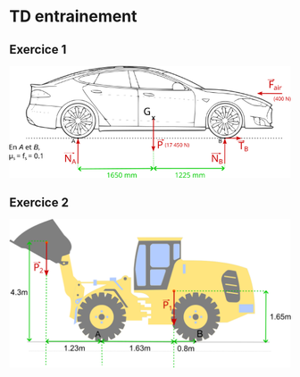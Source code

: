 # TD entrainement

## Exercice 1

![](./images/training/exo1.png)







## Exercice 2

![](./images/training/exo2.png)